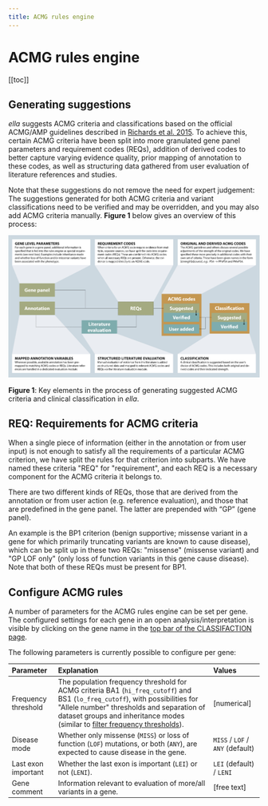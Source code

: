 ```yaml
---
title: ACMG rules engine
---
```


# ACMG rules engine

[[toc]]

## Generating suggestions

*ella* suggests ACMG criteria and classifications based on the official ACMG/AMP guidelines described in [Richards et al. 2015](https://www.ncbi.nlm.nih.gov/pubmed/25741868). To achieve this, certain ACMG criteria have been split into more granulated gene panel parameters and requirement codes (REQs), addition of derived codes to better capture varying evidence quality, prior mapping of annotation to these codes, as well as structuring data gathered from user evaluation of literature references and studies.

Note that these suggestions do not remove the need for expert judgement: The suggestions generated for both ACMG criteria and variant classifications need to be verified and may be overridden, and you may also add ACMG criteria manually. **Figure 1** below gives an overview of this process:

![](./img/rule_engine.png)

**Figure 1**: Key elements in the process of generating suggested ACMG criteria and clinical classification in *ella*.

## REQ: Requirements for ACMG criteria

When a single piece of information (either in the annotation or from user input) is not enough to satisfy all the requirements of a particular ACMG criterion, we have split the rules for that criterion into subparts. We have named these criteria "REQ" for "requirement", and each REQ is a necessary component for the ACMG criteria it belongs to.

There are two different kinds of REQs, those that are derived from the annotation or from user action (e.g. reference evaluation), and those that are predefined in the gene panel. The latter are prepended with “GP” (gene panel).

An example is the BP1 criterion (benign supportive; missense variant in a gene for which primarily truncating variants are known to cause disease), which can be split up in these two REQs: "missense" (missense variant) and "GP LOF only" (only loss of function variants in this gene cause disease). Note that both of these REQs must be present for BP1.

## Configure ACMG rules

A number of parameters for the ACMG rules engine can be set per gene. The configured settings for each gene in an open analysis/interpretation is visible by clicking on the gene name in the [top bar of the CLASSIFACTION page](../manual/top-bar.md).

The following parameters is currently possible to configure per gene:

Parameter	|	Explanation	|	Values
:---	|	:---	|	:---
Frequency threshold    |	The population frequency threshold for ACMG criteria BA1 (`hi_freq_cutoff`) and BS1 (`lo_freq_cutoff`), with possibilities for "Allele number" thresholds and separation of dataset groups and inheritance modes (similar to [filter frequency thresholds](/concepts/filtering.html#frequency-filter)).	|	[numerical]
Disease mode	|	Whether only missense (`MISS`) or loss of function (`LOF`) mutations, or both (`ANY`), are expected to cause disease in the gene.	|	`MISS` / `LOF` / `ANY` (default)
Last exon important	|	Whether the last exon is important (`LEI`) or not (`LENI`).	|	`LEI` (default) / `LENI`
Gene comment	|	Information relevant to evaluation of more/all variants in a gene.	|	[free text]